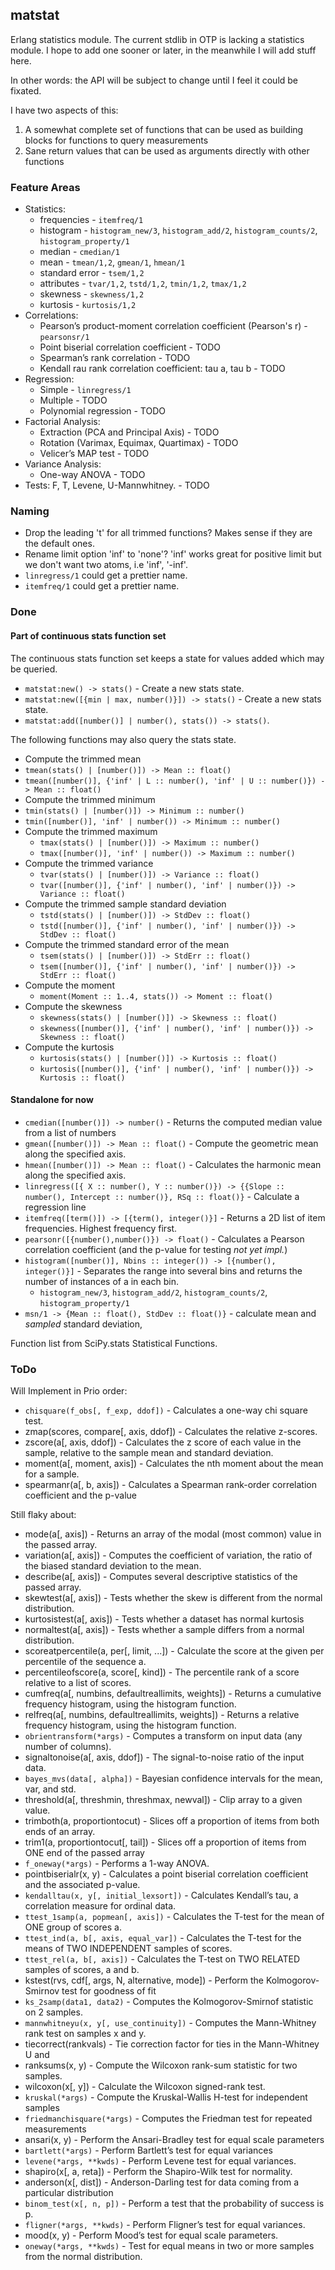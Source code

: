 matstat
-------

Erlang statistics module. The current stdlib in OTP is lacking a statistics module.
I hope to add one sooner or later, in the meanwhile I will add stuff here.

In other words: the API will be subject to change until I feel it could be fixated.

I have two aspects of this:

 1. A somewhat complete set of functions that can be used as building blocks for functions to query measurements
 2. Sane return values that can be used as arguments directly with other functions

### Feature Areas ###

 * Statistics:
   * frequencies - `itemfreq/1`
   * histogram - `histogram_new/3`, `histogram_add/2`, `histogram_counts/2`, `histogram_property/1`
   * median - `cmedian/1`
   * mean - `tmean/1,2`, `gmean/1`, `hmean/1`
   * standard error - `tsem/1,2`
   * attributes - `tvar/1,2`, `tstd/1,2`, `tmin/1,2`, `tmax/1,2`
   * skewness - `skewness/1,2`
   * kurtosis - `kurtosis/1,2`
 * Correlations:
   * Pearson’s product-moment correlation coefficient (Pearson's r) - `pearsonsr/1`
   * Point biserial correlation coefficient - TODO
   * Spearman’s rank correlation - TODO
   * Kendall rau rank correlation coefficient: tau a, tau b  - TODO
 * Regression:
   * Simple - `linregress/1`
   * Multiple - TODO
   * Polynomial regression - TODO
 * Factorial Analysis:
   * Extraction (PCA and Principal Axis) - TODO
   * Rotation (Varimax, Equimax, Quartimax) - TODO
   * Velicer’s MAP test - TODO
 * Variance Analysis: 
   * One-way ANOVA - TODO
 * Tests: F, T, Levene, U-Mannwhitney. - TODO

### Naming ###

 * Drop the leading 't' for all trimmed functions? Makes sense if they are the default ones.
 * Rename limit option 'inf' to 'none'? 'inf' works great for positive limit but we don't want two atoms, i.e 'inf', '-inf'.
 * `linregress/1` could get a prettier name.
 * `itemfreq/1` could get a prettier name.

### Done ###

#### Part of continuous stats function set ####

The continuous stats function set keeps a state for values added which may be queried.

 * `matstat:new() -> stats()` - Create a new stats state.
 * `matstat:new([{min | max, number()}]) -> stats()` - Create a new stats state.
 * `matstat:add([number()] | number(), stats()) -> stats()`.

The following functions may also query the stats state.

 *  Compute the trimmed mean
   * `tmean(stats() | [number()]) -> Mean :: float()`
   * `tmean([number()], {'inf' | L :: number(), 'inf' | U :: number()}) -> Mean :: float()`
 *  Compute the trimmed minimum
   * `tmin(stats() | [number()]) -> Minimum :: number()`
   * `tmin([number()], 'inf' | number()) -> Minimum :: number()`
 * Compute the trimmed maximum
   * `tmax(stats() | [number()]) -> Maximum :: number()` 
   * `tmax([number()], 'inf' | number()) -> Maximum :: number()` 
 * Compute the trimmed variance
   * `tvar(stats() | [number()]) -> Variance :: float()`
   * `tvar([number()], {'inf' | number(), 'inf' | number()}) -> Variance :: float()`
 * Compute the trimmed sample standard deviation 
   * `tstd(stats() | [number()]) -> StdDev :: float()`
   * `tstd([number()], {'inf' | number(), 'inf' | number()}) -> StdDev :: float()`
 * Compute the trimmed standard error of the mean
   * `tsem(stats() | [number()]) -> StdErr :: float()`
   * `tsem([number()], {'inf' | number(), 'inf' | number()}) -> StdErr :: float()`
 * Compute the moment
   * `moment(Moment :: 1..4, stats()) -> Moment :: float()`
 * Compute the skewness
   * `skewness(stats() | [number()]) -> Skewness :: float()`
   * `skewness([number()], {'inf' | number(), 'inf' | number()}) -> Skewness :: float()`
 * Compute the kurtosis
   * `kurtosis(stats() | [number()]) -> Kurtosis :: float()`
   * `kurtosis([number()], {'inf' | number(), 'inf' | number()}) -> Kurtosis :: float()`

#### Standalone for now ####

 * `cmedian([number()]) -> number()` - Returns the computed median value from a list of numbers
 * `gmean([number()]) -> Mean :: float()` - Compute the geometric mean along the specified axis.
 * `hmean([number()]) -> Mean :: float()` - Calculates the harmonic mean along the specified axis.
 * `linregress([{ X :: number(), Y :: number()}) -> {{Slope :: number(), Intercept :: number()}, RSq :: float()}` - Calculate a regression line
 * `itemfreq([term()]) -> [{term(), integer()}]` - Returns a 2D list of item frequencies. Highest frequency first.
 * `pearsonr([{number(),number()}) -> float()` - Calculates a Pearson correlation coefficient (and the p-value for testing *not yet impl.*)
 * `histogram([number()], Nbins :: integer()) -> [{number(), integer()}]` - Separates the range into several bins and returns the number of instances of a in each bin.
   * `histogram_new/3`, `histogram_add/2`, `histogram_counts/2`, `histogram_property/1`
 * `msn/1 -> {Mean :: float(), StdDev :: float()}` - calculate mean and *sampled* standard deviation,

Function list from SciPy.stats Statistical Functions.

### ToDo ###

Will Implement in Prio order:

 * `chisquare(f_obs[, f_exp, ddof])` - Calculates a one-way chi square test.
 * zmap(scores, compare[, axis, ddof]) - Calculates the relative z-scores.
 * zscore(a[, axis, ddof]) - Calculates the z score of each value in the sample, relative to the sample mean and standard deviation.
 * moment(a[, moment, axis]) - Calculates the nth moment about the mean for a sample.
 * spearmanr(a[, b, axis]) - Calculates a Spearman rank-order correlation coefficient and the p-value

Still flaky about:

 * mode(a[, axis]) - Returns an array of the modal (most common) value in the passed array.
 * variation(a[, axis]) - Computes the coefficient of variation, the ratio of the biased standard deviation to the mean.
 * describe(a[, axis]) - Computes several descriptive statistics of the passed array.
 * skewtest(a[, axis]) - Tests whether the skew is different from the normal distribution.
 * kurtosistest(a[, axis]) - Tests whether a dataset has normal kurtosis
 * normaltest(a[, axis]) - Tests whether a sample differs from a normal distribution.
 * scoreatpercentile(a, per[, limit, ...]) - Calculate the score at the given per percentile of the sequence a.
 * percentileofscore(a, score[, kind]) - The percentile rank of a score relative to a list of scores.
 * cumfreq(a[, numbins, defaultreallimits, weights]) - Returns a cumulative frequency histogram, using the histogram function.
 * relfreq(a[, numbins, defaultreallimits, weights]) - Returns a relative frequency histogram, using the histogram function.
 * `obrientransform(*args)` - Computes a transform on input data (any number of columns).
 * signaltonoise(a[, axis, ddof]) - The signal-to-noise ratio of the input data.
 * `bayes_mvs(data[, alpha])` - Bayesian confidence intervals for the mean, var, and std.
 * threshold(a[, threshmin, threshmax, newval]) - Clip array to a given value.
 * trimboth(a, proportiontocut) - Slices off a proportion of items from both ends of an array.
 * trim1(a, proportiontocut[, tail]) - Slices off a proportion of items from ONE end of the passed array
 * `f_oneway(*args)` - Performs a 1-way ANOVA.
 * pointbiserialr(x, y) - Calculates a point biserial correlation coefficient and the associated p-value.
 * `kendalltau(x, y[, initial_lexsort])` - Calculates Kendall’s tau, a correlation measure for ordinal data.
 * `ttest_1samp(a, popmean[, axis])` - Calculates the T-test for the mean of ONE group of scores a.
 * `ttest_ind(a, b[, axis, equal_var])` - Calculates the T-test for the means of TWO INDEPENDENT samples of scores.
 * `ttest_rel(a, b[, axis])` - Calculates the T-test on TWO RELATED samples of scores, a and b.
 * kstest(rvs, cdf[, args, N, alternative, mode]) - Perform the Kolmogorov-Smirnov test for goodness of fit
 * `ks_2samp(data1, data2)` - Computes the Kolmogorov-Smirnof statistic on 2 samples.
 * `mannwhitneyu(x, y[, use_continuity])` - Computes the Mann-Whitney rank test on samples x and y.
 * tiecorrect(rankvals) - Tie correction factor for ties in the Mann-Whitney U and
 * ranksums(x, y) - Compute the Wilcoxon rank-sum statistic for two samples.
 * wilcoxon(x[, y]) - Calculate the Wilcoxon signed-rank test.
 * `kruskal(*args)` - Compute the Kruskal-Wallis H-test for independent samples
 * `friedmanchisquare(*args)` - Computes the Friedman test for repeated measurements
 * ansari(x, y) - Perform the Ansari-Bradley test for equal scale parameters
 * `bartlett(*args)` - Perform Bartlett’s test for equal variances
 * `levene(*args, **kwds)` - Perform Levene test for equal variances.
 * shapiro(x[, a, reta]) - Perform the Shapiro-Wilk test for normality.
 * anderson(x[, dist]) - Anderson-Darling test for data coming from a particular distribution
 * `binom_test(x[, n, p])` - Perform a test that the probability of success is p.
 * `fligner(*args, **kwds)` - Perform Fligner’s test for equal variances.
 * mood(x, y) - Perform Mood’s test for equal scale parameters.
 * `oneway(*args, **kwds)` - Test for equal means in two or more samples from the normal distribution.
